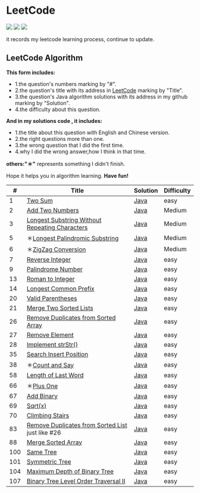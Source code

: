 # LeetCode

![](https://img.shields.io/travis/USER/REPO/BRANCH.svg)
![](https://img.shields.io/wordpress/plugin/v/akismet.svg)
![](https://img.shields.io/packagist/l/doctrine/orm.svg)

it records my leetcode learning process, continue to update.  


## LeetCode Algorithm

**This form includes:**

- 1.the question's numbers marking by "#".
- 2.the question's title with its address in [LeetCode](https://leetcode.com/) marking by "Title".
- 3.the question's Java algorithm solutions with its address in my github marking by "Solution".
- 4.the difficulty about this question.

**And in my solutions code , it includes:**

- 1.the title about this question with English and Chinese version.
- 2.the right questions more than one.
- 3.the wrong question that I did the first time.
- 4.why I did the wrong answer,how I think in that time.

**others:"＊"** represents something I didn't finish.

Hope it helps you in algorithm learning. **Have fun!**


| #   | Title  | Solution | Difficulty |
| --- | ------ | -------- | ---------- |
| 1 | [Two Sum](https://leetcode.com/problems/two-sum/) | [Java](https://github.com/codingXiaxw/leetcode/blob/master/algorithms/Java/two_sum.java) | easy |
|2|[Add Two Numbers](https://leetcode.com/problems/add-two-numbers/)|[Java](https://github.com/codingXiaxw/leetcode/blob/master/algorithms/Java/addTwoNumbers.java)|Medium|
|3|[Longest Substring Without Repeating Characters](https://leetcode.com/problems/longest-substring-without-repeating-characters/)|[Java](https://github.com/codingXiaxw/leetcode/blob/master/algorithms/Java/LongestSubstringWithoutRepeatingCharacters.java)|Medium|
|5|＊[Longest Palindromic Substring](https://leetcode.com/problems/longest-palindromic-substring/)|[Java](https://github.com/codingXiaxw/leetcode/blob/master/algorithms/Java/longestPalindromicSubstring.java)|Medium|
|6|＊[ZigZag Conversion](https://leetcode.com/problems/zigzag-conversion/)|[Java](https://github.com/codingXiaxw/leetcode/blob/master/algorithms/Java/zigZag.java)|Medium|
|7|[Reverse Integer](https://leetcode.com/problems/reverse-integer/)| [Java](https://github.com/codingXiaxw/leetcode/blob/master/algorithms/Java/reverse.java) | easy |
|9|[Palindrome Number](https://leetcode.com/problems/palindrome-number/)|[Java](https://github.com/codingXiaxw/leetcode/blob/master/algorithms/Java/palindromeNumber.java)| easy |
|13|[Roman to Integer](https://leetcode.com/problems/roman-to-integer/)|[Java](https://github.com/codingXiaxw/leetcode/blob/master/algorithms/Java/romanToInteger.java)|easy|
|14|[Longest Common Prefix](https://leetcode.com/problems/longest-common-prefix/)|[Java](https://github.com/codingXiaxw/leetcode/blob/master/algorithms/Java/longestCommonPrefix.java)|easy|
|20|[Valid Parentheses](https://leetcode.com/problems/valid-parentheses/)|[Java](https://github.com/codingXiaxw/leetcode/blob/master/algorithms/Java/validParentheses.java)|easy|
|21|[Merge Two Sorted Lists](https://leetcode.com/problems/merge-two-sorted-lists/)|[Java](https://github.com/codingXiaxw/leetcode/blob/master/algorithms/Java/mergeTwoSortedLists.java)|easy|
|26|[Remove Duplicates from Sorted Array](https://leetcode.com/problems/remove-duplicates-from-sorted-array/)|[Java](https://github.com/codingXiaxw/leetcode/blob/master/algorithms/Java/removeDuplicatesFromSortedArray.java)|easy|
|27|[Remove Element](https://leetcode.com/problems/remove-element/)|[Java](https://github.com/codingXiaxw/leetcode/blob/master/algorithms/Java/removeElement.java)|easy|
|28|[Implement strStr()](https://leetcode.com/problems/implement-strstr)|[Java](https://github.com/codingXiaxw/leetcode/blob/master/algorithms/Java/implementStrStr.java)|easy|
|35|[Search Insert Position](https://leetcode.com/problems/search-insert-position/)|[Java](https://github.com/codingXiaxw/leetcode/blob/master/algorithms/Java/searchInsertPosition.java)|easy|
|38|＊[Count and Say](https://leetcode.com/problems/count-and-say/)|[Java](https://github.com/codingXiaxw/leetcode/blob/master/algorithms/Java/countAndSay.java)|easy|
|58|[Length of Last Word](https://leetcode.com/problems/length-of-last-word/)|[Java](https://github.com/codingXiaxw/leetcode/blob/master/algorithms/Java/lengthOfLastWord.java)|easy|
|66|＊[Plus One](https://leetcode.com/problems/plus-one/)|[Java](https://github.com/codingXiaxw/leetcode/blob/master/algorithms/Java/plusOne.java)|easy|
|67|[Add Binary](https://leetcode.com/problems/add-binary/)|[Java](https://github.com/codingXiaxw/leetcode/blob/master/algorithms/Java/addBinary.java)|easy|
|69|[Sqrt(x)](https://leetcode.com/problems/sqrtx/)|[Java](https://github.com/codingXiaxw/leetcode/blob/master/algorithms/Java/sqrt.java)|easy|
|70|[Climbing Stairs](https://leetcode.com/problems/climbing-stairs/)|[Java](https://github.com/codingXiaxw/leetcode/blob/master/algorithms/Java/climbingStairs.java)|easy|
|83|[Remove Duplicates from Sorted List](https://leetcode.com/problems/remove-duplicates-from-sorted-list/) just like #26|[Java](https://github.com/codingXiaxw/leetcode/blob/master/algorithms/Java/removeDuplicatesFromSortedList.java)|easy|
|88|[Merge Sorted Array](https://leetcode.com/problems/merge-sorted-array/)|[Java](https://github.com/codingXiaxw/leetcode/blob/master/algorithms/Java/mergeSortedArray.java)|easy|
|100|[Same Tree](https://leetcode.com/problems/same-tree/)|[Java](https://github.com/codingXiaxw/leetcode/blob/master/algorithms/Java/sameTree.java)|easy|
|101|[Symmetric Tree](https://leetcode.com/problems/symmetric-tree/)|[Java](https://github.com/codingXiaxw/leetcode/blob/master/algorithms/Java/symmetricTree.java)|easy|
|104|[Maximum Depth of Binary Tree](https://leetcode.com/problems/maximum-depth-of-binary-tree/)|[Java](https://github.com/codingXiaxw/leetcode/blob/master/algorithms/Java/maximumDepthOfBinaryTree.java)|easy|
|107|[Binary Tree Level Order Traversal II](https://github.com/codingXiaxw/leetcode/blob/master/algorithms/Java/binaryTreeLeverOrderTraversal.java)|[Java](https://github.com/codingXiaxw/leetcode/blob/master/algorithms/Java/binaryTreeLevelOrderTraversal.java)|easy|





